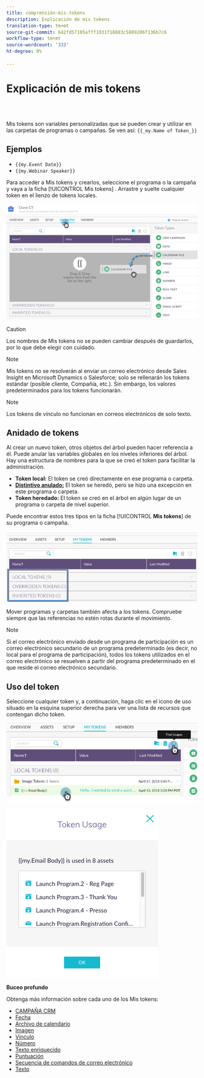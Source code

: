 ```yaml
---
title: comprensión-mis-tokens
description: Explicación de mis tokens
translation-type: tm+mt
source-git-commit: 642fd57105afff1031f18883c5809206f136b7c6
workflow-type: tm+mt
source-wordcount: '333'
ht-degree: 0%

---
```



# Explicación de mis tokens

<br> 

Mis tokens son variables personalizadas que se pueden crear y utilizar en las carpetas de programas o campañas. Se ven así: `{{_my.Name of Token_}}`

## Ejemplos

* `{{my.Event Date}}`
* `{{my.Webinar Speaker}}`

Para acceder a Mis tokens y crearlos, seleccione el programa o la campaña y vaya a la ficha [!UICONTROL Mis tokens] . Arrastre y suelte cualquier token en el lienzo de tokens  locales.

![Imagen uno](/help/sky/assets/my-tokens/understanding-my-tokens/understanding-my-tokens-1.png)

>[!CAUTION]
>
>Los nombres de Mis tokens no se pueden cambiar después de guardarlos, por lo que debe elegir con cuidado.

>[!NOTE]
>
>Mis tokens no se resolverán al enviar un correo electrónico desde Sales Insight en Microsoft Dynamics o Salesforce; solo se rellenarán los tokens estándar (posible cliente, Compañía, etc.). Sin embargo, los valores predeterminados para los tokens funcionarán.

>[!NOTE]
>
>Los tokens de vínculo no funcionan en correos electrónicos de solo texto.

## Anidado de tokens

Al crear un nuevo token, otros objetos del árbol pueden hacer referencia a él. Puede anular las variables globales en los niveles inferiores del árbol. Hay una estructura de nombres para la que se creó el token para facilitar la administración.

* **Token local:** El token se creó directamente en ese programa o carpeta.
* **[Distintivo anulado:](/help/sky/override-an-inherited-my-token.md)** El token se heredó, pero se hizo una excepción en este programa o carpeta.
* **Token heredado:** El token se creó en el árbol en algún lugar de un programa o carpeta de nivel superior.

Puede encontrar estos tres tipos en la ficha [!UICONTROL **Mis tokens**] de su programa o campaña.

![Imagen dos](/help/sky/assets/my-tokens/understanding-my-tokens/understanding-my-tokens-2.png)

Mover programas y carpetas también afecta a los tokens. Compruebe siempre que las referencias no estén rotas durante el movimiento.

>[!NOTE]
>
>Si el correo electrónico enviado desde un programa de participación es un correo electrónico secundario de un programa predeterminado (es decir, no local para el programa de participación), todos los tokens utilizados en el correo electrónico se resuelven a partir del programa predeterminado en el que reside el correo electrónico secundario.

## Uso del token

Seleccione cualquier token y, a continuación, haga clic en el icono de uso situado en la esquina superior derecha para ver una lista de recursos que contengan dicho token.

![Imagen tres](/help/sky/assets/my-tokens/understanding-my-tokens/understanding-my-tokens-3.png)

![Imagen Cuatro](/help/sky/assets/my-tokens/understanding-my-tokens/understanding-my-tokens-4.png)

**Buceo profundo**

Obtenga más información sobre cada uno de los Mis tokens:

* [CAMPAÑA CRM](/help/sky/my-token-crm-campaign.md)
* [Fecha](/help/sky/my-token-date.md)
* [Archivo de calendario](/help/sky/my-token-calendar-file.md)
* [Imagen](/help/sky/my-token-image.md)
* [Vínculo](/help/sky/my-token-link.md)
* [Número](/help/sky/my-token-number.md)
* [Texto enriquecido](/help/sky/my-token-rich-text.md)
* [Puntuación](/help/sky/my-token-score.md)
* [Secuencia de comandos de correo electrónico](/help/sky/my-token-email-script.md)
* [Texto](/help/sky/my-token-text.md)
